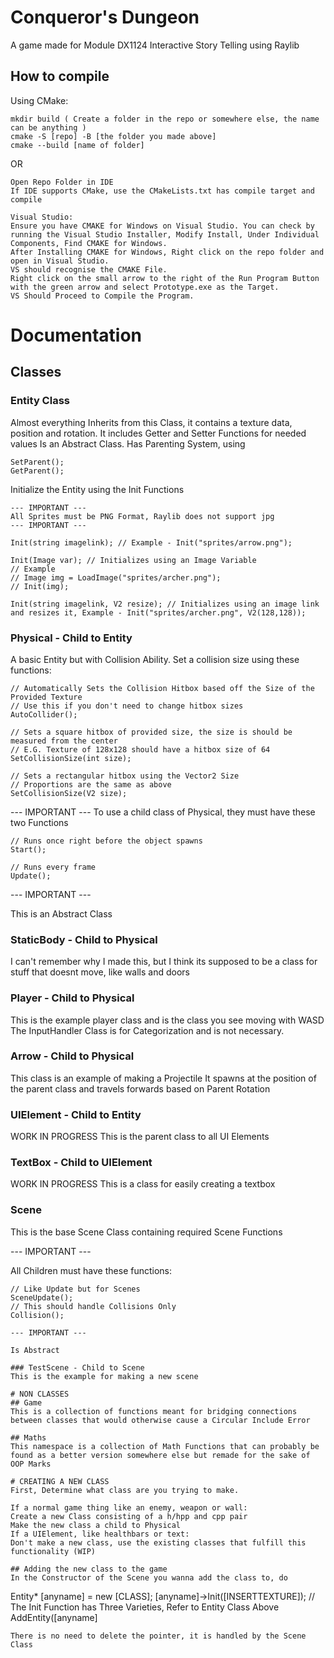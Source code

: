 # Conqueror's Dungeon
A game made for Module DX1124 Interactive Story Telling using Raylib

## How to compile
Using CMake:
```
mkdir build ( Create a folder in the repo or somewhere else, the name can be anything )
cmake -S [repo] -B [the folder you made above]
cmake --build [name of folder]
```
OR
```
Open Repo Folder in IDE
If IDE supports CMake, use the CMakeLists.txt has compile target and compile

Visual Studio:
Ensure you have CMAKE for Windows on Visual Studio. You can check by running the Visual Studio Installer, Modify Install, Under Individual Components, Find CMAKE for Windows.
After Installing CMAKE for Windows, Right click on the repo folder and open in Visual Studio.
VS should recognise the CMAKE File.
Right click on the small arrow to the right of the Run Program Button with the green arrow and select Prototype.exe as the Target.
VS Should Proceed to Compile the Program.
```

# Documentation

## Classes

### Entity Class
Almost everything Inherits from this Class, it contains a texture data, position and rotation.
It includes Getter and Setter Functions for needed values
Is an Abstract Class.
Has Parenting System, using
```
SetParent();
GetParent();
```

Initialize the Entity using the Init Functions
```
--- IMPORTANT ---
All Sprites must be PNG Format, Raylib does not support jpg
--- IMPORTANT ---

Init(string imagelink); // Example - Init("sprites/arrow.png");

Init(Image var); // Initializes using an Image Variable
// Example
// Image img = LoadImage("sprites/archer.png");
// Init(img);

Init(string imagelink, V2 resize); // Initializes using an image link and resizes it, Example - Init("sprites/archer.png", V2(128,128));
```

### Physical - Child to Entity
A basic Entity but with Collision Ability.
Set a collision size using these functions:
```
// Automatically Sets the Collision Hitbox based off the Size of the Provided Texture
// Use this if you don't need to change hitbox sizes
AutoCollider();
```
```
// Sets a square hitbox of provided size, the size is should be measured from the center
// E.G. Texture of 128x128 should have a hitbox size of 64
SetCollisionSize(int size);
```
```
// Sets a rectangular hitbox using the Vector2 Size
// Proportions are the same as above
SetCollisionSize(V2 size);
```

--- IMPORTANT ---
To use a child class of Physical, they must have these two Functions
```
// Runs once right before the object spawns
Start();

// Runs every frame
Update();
```
--- IMPORTANT ---

This is an Abstract Class

### StaticBody - Child to Physical
I can't remember why I made this, but I think its supposed to be a class for stuff that doesnt move, like walls and doors

### Player - Child to Physical
This is the example player class and is the class you see moving with WASD
The InputHandler Class is for Categorization and is not necessary.

### Arrow - Child to Physical
This class is an example of making a Projectile
It spawns at the position of the parent class and travels forwards based on Parent Rotation

### UIElement - Child to Entity
WORK IN PROGRESS
This is the parent class to all UI Elements

### TextBox - Child to UIElement
WORK IN PROGRESS
This is a class for easily creating a textbox

### Scene
This is the base Scene Class containing required Scene Functions

--- IMPORTANT ---

All Children must have these functions:
```
// Like Update but for Scenes
SceneUpdate();
// This should handle Collisions Only
Collision();

--- IMPORTANT ---

Is Abstract

### TestScene - Child to Scene
This is the example for making a new scene

# NON CLASSES
## Game
This is a collection of functions meant for bridging connections between classes that would otherwise cause a Circular Include Error

## Maths
This namespace is a collection of Math Functions that can probably be found as a better version somewhere else but remade for the sake of OOP Marks

# CREATING A NEW CLASS
First, Determine what class are you trying to make.

If a normal game thing like an enemy, weapon or wall:
Create a new Class consisting of a h/hpp and cpp pair
Make the new class a child to Physical
If a UIElement, like healthbars or text:
Don't make a new class, use the existing classes that fulfill this functionality (WIP)

## Adding the new class to the game
In the Constructor of the Scene you wanna add the class to, do
```
Entity* [anyname] = new [CLASS];
[anyname]->Init([INSERTTEXTURE]); // The Init Function has Three Varieties, Refer to Entity Class Above
AddEntity([anyname]
```
There is no need to delete the pointer, it is handled by the Scene Class
